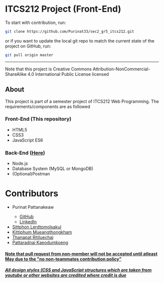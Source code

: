 # ITCS212 Project (Front-End)

To start with contribution, run:

```bash
git clone https://github.com/Purinat33/sec2_gr5_itcs212.git
```

or if you want to update the local git repo to match the current state of the project on GitHub, run:

```bash
git pull origin master
```
<hr>
Note that this project is Creative Commons Attribution-NonCommercial-ShareAlike 4.0 International Public License licensed

## About
<p>This project is part of a semester project of ITCS212 Web Programming. The requirements/components are as followed</p>

### Front-End (This repository)
<ul>
  <li>HTML5</li>
  <li>CSS3</li>
  <li>JavaScript ES6</li>
</ul>

### Back-End ([Here](https://github.com/Purinat33/itcs212_web-server))
<ul>
  <li>Node.js</li>
  <li>Database System (MySQL or MongoDB)</li>
  <li>(Optional)Postman</li>
</ul>

# Contributors
<ul>
  <li>Purinat Pattanakeaw</li>
    <ul>
      <li><a href="https://github.com/Purinat33" target="_blank">GitHub</li>
      <li><a href="https://www.linkedin.com/in/purinat-pattanakeaw/" target="_blank">LinkedIn</li>
    </ul>
  <li>Sittphon	Lerdtomolsakul</li>
  <li>Kittiphum 	Mueangthongkham</li>
  <li>Thanapat	Ritiluechai</li>
  <li>Pattaradnai	Kaeodumkoeng</li>
</ul>

#### Note that pull request from non-member will not be accepted until atleast May due to the "no non-teammates contribution policy"

##### All design styles (CSS and JavaScript structures which are taken from youtube or other websites are credited where credit is due
